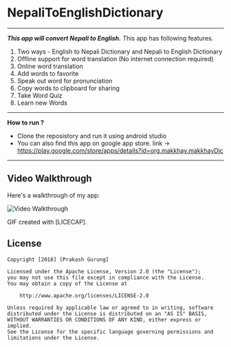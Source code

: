 # NepaliToEnglishDictionary
---
***This app will convert Nepali to English.***
This app has following features.

1) Two ways - English to Nepali Dictionary and Nepali to English Dictionary
2) Offline support for word translation (No internet connection required)
3) Online word translation 
4) Add words to favorite 
5) Speak out word for pronunciation 
6) Copy words to clipboard for sharing
7) Take Word Quiz 
8) Learn new Words
---
**How to run ?**
* Clone the reposistory and run it using android studio
* You can also find this app on google app store. 
link -> https://play.google.com/store/apps/details?id=org.makkhay.makkhayDic
---
## Video Walkthrough 

Here's a walkthrough of my app:

<img src='https://github.com/makkhay/NepaliToEnglishDictionary/blob/master/third.gif' title='Video Walkthrough.' width='' alt='Video Walkthrough' />

GIF created with [LICECAP].

## License

    Copyright [2018] [Prakash Gurung]

    Licensed under the Apache License, Version 2.0 (the "License");
    you may not use this file except in compliance with the License.
    You may obtain a copy of the License at

        http://www.apache.org/licenses/LICENSE-2.0

    Unless required by applicable law or agreed to in writing, software
    distributed under the License is distributed on an "AS IS" BASIS,
    WITHOUT WARRANTIES OR CONDITIONS OF ANY KIND, either express or implied.
    See the License for the specific language governing permissions and
    limitations under the License.


